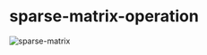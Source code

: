 # sparse-matrix-operation

![sparse-matrix](https://user-images.githubusercontent.com/34183327/147886426-f995e74a-e9af-4808-b0fb-79172c9e1fde.PNG)
